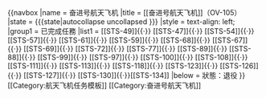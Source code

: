 {{navbox
|name   = 奋进号航天飞机
|title  = [[奋进号航天飞机]]（OV-105）
|state = {{{state|<includeonly>autocollapse</includeonly><noinclude>
uncollapsed
</noinclude>}}}
|style  = text-align: left;
|group1 = 已完成任務
|list1  = [[STS-49]]{{·}} [[STS-47]]{{·}} [[STS-54]]{{·}} [[STS-57]]{{·}} [[STS-61]]{{·}} [[STS-59]]{{·}} [[STS-68]]{{·}} [[STS-67]]{{·}} [[STS-69]]{{·}} [[STS-72]]{{·}} [[STS-77]]{{·}} [[STS-89]]{{·}} [[STS-88]]{{·}} [[STS-99]]{{·}} [[STS-97]]{{·}} [[STS-100]]{{·}} [[STS-108]]{{·}} [[STS-111]]{{·}} [[STS-113]]{{·}} [[STS-118]]{{·}} [[STS-123]]{{·}} [[STS-126]]{{·}} [[STS-127]]{{·}} [[STS-130]]{{·}}[[STS-134]]
|below = 狀態：退役
}}<noinclude>
[[Category:航天飞机任务模板]]
[[Category:奋进号航天飞机]]
</noinclude>